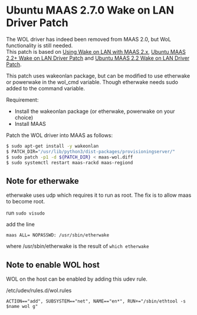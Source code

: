 # Ubuntu MAAS 2.7.0 Wake on LAN Driver Patch
The WOL driver has indeed been removed from MAAS 2.0, but WoL functionality is still needed.\
This patch is based on [Using Wake on LAN with MAAS 2.x](https://stgraber.org/2017/04/02/using-wake-on-lan-with-maas-2-x/), 
[Ubuntu MAAS 2.2+ Wake on LAN Driver Patch](https://github.com/kairen/MAAS-WoL-driver) and 
[Ubuntu MAAS 2.2 Wake on LAN Driver Patch](https://github.com/yosefrow/MAAS-WoL-driver).

This patch uses wakeonlan package, but can be modified to use etherwake or powerwake in the wol_cmd variable. Though etherwake needs sudo added to the command variable.

Requirement:
* Install the wakeonlan  package (or etherwake, powerwake on your choice)
* Install MAAS

Patch the WOL driver into MAAS as follows:

```sh
$ sudo apt-get install -y wakeonlan
$ PATCH_DIR="/usr/lib/python3/dist-packages/provisioningserver/"
$ sudo patch -p1 -d ${PATCH_DIR} < maas-wol.diff 
$ sudo systemctl restart maas-rackd maas-regiond
```


## Note for etherwake
etherwake uses udp which requires it to run as root. The fix is to allow maas to become root.

run `sudo visudo`

add the line

`maas ALL= NOPASSWD: /usr/sbin/etherwake`

where /usr/sbin/etherwake is the result of `which etherwake`

## Note to enable WOL host
WOL on the host can be enabled by adding this udev rule.

/etc/udev/rules.d/wol.rules
```
ACTION=="add", SUBSYSTEM=="net", NAME=="en*", RUN+="/sbin/ethtool -s $name wol g"
```

